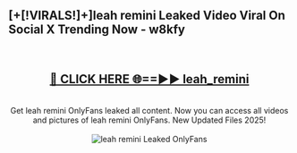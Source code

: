 <h2>[+[!VIRALS!]+]leah remini Leaked Video Viral On Social X Trending Now - w8kfy</h2>
<br>
<div align="center">
<h2><a href="https://libra.edu.pl?leah_remini" rel="nofollow">🔴 CLICK HERE 🌐==►► leah_remini</a></h2>
<br>
Get leah remini OnlyFans leaked all content. Now you can access all videos and pictures of leah remini OnlyFans. New Updated Files 2025!
<br>
<br>
<a href="https://libra.edu.pl?leah_remini" rel="nofollow" data-target="animated-image.originalLink"><img src="https://i.ibb.co.com/WyWwxjT/player-gif2.gif" alt="leah remini Leaked OnlyFans" style="max-width: 100%; display: inline-block;" data-target="animated-image.originalImage"></a>
</div>
<br>